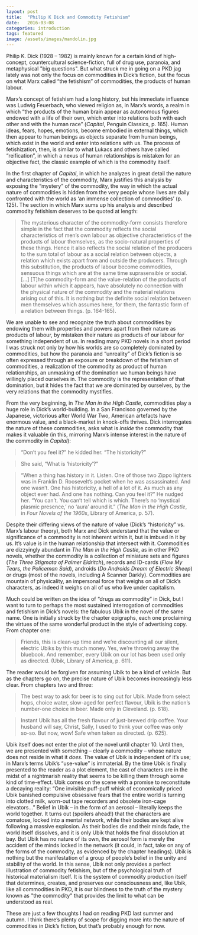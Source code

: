 ```yaml
---
layout: post
title:  "Philip K Dick and Commodity Fetishism"
date:   2016-03-08
categories: introduction
tags: featured
image: /assets/images/mandolin.jpg
---
```

Philip K. Dick (1928 – 1982) is mainly known for a certain kind of
high-concept, countercultural science-fiction, full of drug use,
paranoia, and metaphysical "big questions". But what struck me in going on
a PKD jag lately was not only the focus on commodities in Dick’s
fiction, but the focus on what Marx called “the fetishism” of
commodities, the products of human labour. 

Marx’s concept of fetishism had a long history, but his immediate
influence was Ludwig Feuerbach, who viewed religion as, in Marx’s words,
a realm in which “the products of the human brain appear as autonomous
figures endowed with a life of their own, which enter into relations
both with each other and with the human race” (*Capital*, Penguin
Classics, p. 165). Human ideas, fears, hopes, emotions, become embodied in external things, which then appear to human beings as objects separate from human beings, which
exist in the world and enter into relations with us. The process of
fetishization, then, is similar to what Lukacs and others have called
“reification”, in which a nexus of human relationships is mistaken for
an objective fact, the classic example of which is the commodity itself.

In the first chapter of *Capital*, in which he analyzes in great detail
the nature and characteristics of the commodity, Marx justifies this
analysis by exposing the “mystery” of the commodity, the way in which
the actual nature of commodities is hidden from the very people whose
lives are daily confronted with the world as ‘an immense collection of
commodities’ (p. 125). The section in which Marx sums up his
analysis and described commodity fetishism deserves to be quoted at
length:

>The mysterious character of the commodity-form consists therefore
>simple in the fact that the commodity reflects the social
>characteristics of men’s own labour as objective characteristics of the
>products of labour themselves, as the socio-natural properties of these
>things. Hence it also reflects the social relation of the producers to
>the sum total of labour as a social relation between objects, a
>relation which exists apart from and outside the producers. Through
>this substitution, the products of labour become commodities, sensuous
>things which are at the same time suprasensible or social. […] [T]he
>commodity-form and the value-relation of the products of labour within
>which it appears, have absolutely no connection with the physical
>nature of the commodity and the material relations arising out of this.
>It is nothing but the definite social relation between men themselves
>which assumes here, for them, the fantastic form of a relation between
>things. (p. 164-165).

We are unable to see and recognize the truth about commodities by
endowing them with properties and powers apart from their nature as
products of labour, by mistaken their nature as products of our labour
for something independent of us. In reading many PKD novels in a short
period I was struck not only by how his worlds are so completely
dominated by commodities, but how the paranoia and “unreality” of Dick’s
fiction is so often expressed through an exposure or breakdown of the
fetishism of commodities, a realization of the commodity as product of
human relationships, an unmasking of the domination we human beings have
willingly placed ourselves in. The commodity is the representation of
that domination, but it hides the fact that we are dominated by
ourselves, by the very relations that the commodity mystifies. 

From the very beginning, in *The Man in the High Castle*, commodities play
a huge role in Dick’s world-building. In a San Francisco governed by the
Japanese, victorious after World War Two, American artefacts have
enormous value, and a black-market in knock-offs thrives. Dick
interrogates the nature of these commodities, asks what is *inside* the
commodity that makes it valuable (in this, mirroring Marx’s intense
interest in the nature of the commodity in *Capital*):

>“Don’t you feel it?” he kidded her. “The historicity?”

>She said, “What is ‘historicity’?”

>“When a thing has history in it. Listen. One of those two Zippo lighters
was in Franklin D. Roosevelt’s pocket when he was assassinated. And one
wasn’t. One has historicity, a hell of a lot of it. As much as any
object ever had. And one has nothing. Can you feel it?” He nudged her.
“You can’t. You can’t tell which is which. There’s no ‘mystical plasmic
presence,’ no ‘aura’ around it.” (*The Man in the High Castle*, in *Four Novels of the 1960s*, Library of America, p. 57). 

Despite their differing views of the nature of value (Dick’s
“historicity” vs. Marx’s labour theory), both Marx and Dick understand
that the value or significance of a commodity is not inherent within it,
but is imbued in it by us. It’s value is in the human relationship that
intersect with it. Commodities are dizzyingly abundant in *The Man in the
High Castle*, as in other PKD novels, whether the commodity is a
collection of miniature sets and figures (*The Three Stigmata of Palmer
Eldritch*), records and ID-cards (*Flow My Tears, the Policeman Said*), androids
(*Do Androids Dream of Electric Sheep*) or drugs (most of the novels,
including A Scanner Darkly). Commodities are mountain of physicality, an
impersonal force that weighs on all of Dick’s characters, as indeed it
weighs on all of us who live under capitalism. 

Much could be written on the idea of “drugs as commodity” in Dick, but I
want to turn to perhaps the most sustained interrogation of commodities
and fetishism in Dick’s novels: the fabulous Ubik in the novel of the
same name.  One is initially struck by the chapter epigraphs, each one
proclaiming the virtues of the same wonderful product in the style of
advertising copy. From chapter one:

>Friends, this is clean-up time and we’re discounting all our silent,
>electric Ubiks by this much money. Yes, we’re throwing away the
>bluebook. And remember, every Ubik on our lot has been used only as
>directed. (Ubik, Library of America, p. 611).

The reader would be forgiven for assuming Ubik to be a kind of vehicle.
But as the chapters go on, the precise nature of Ubik becomes
increasingly less clear. From chapters two and three:

>The best way to ask for beer is to sing out for Ubik. Made from select
>hops, choice water, slow-aged for perfect flavour, Ubik is the nation’s
>number-one choice in beer. Made only in Cleveland. (p. 618).

>Instant Ubik has all the fresh flavour of just-brewed drip coffee. Your
>husband will say, Christ, Sally, I used to think your coffee was only
>so-so. But now, wow! Safe when taken as directed. (p. 625).

Ubik itself does not enter the plot of the novel until chapter 10. Until
then, we are presented with something – clearly a commodity – whose
nature does not reside in what it *does*. The value of Ubik is independent
of it’s use; in Marx’s terms Ubik’s “use-value” is immaterial.  By the
time Ubik is finally presented to the reader as a plot element, the cast
of characters are in the midst of a nightmarish reality that seems to be
killing them through some kind of time-effect. Ubik comes on the scene
with a promise to reconstitute a decaying reality: “One invisible
puff-puff whisk of economically priced Ubik banished compulsive
obsessive fears that the entire world is turning into clotted milk,
worn-out tape recorders and obsolete iron-cage elevators…” Belief in
Ubik – in the form of an aerosol – literally keeps the world together.
It turns out (spoilers ahead!) that the characters are comatose, locked
into a mental network, while their bodies are kept alive following a
massive explosion. As their bodies die and their minds fade, the world
itself dissolves, and it is only Ubik that holds the final dissolution
at bay. But Ubik has no nature of its own, the aerosol form is merely
the accident of the minds locked in the network (it could, in fact, take
on any of the forms of the commodity, as evidenced by the chapter
headings). Ubik is nothing but the manifestation of a group of people’s
belief in the unity and stability of the world. In this sense, Ubik not
only provides a perfect illustration of commodity fetishism, but of the
psychological truth of historical materialism itself. It is the system
of commodity production itself that determines, creates, and preserves
our consciousness and, like Ubik, like all commodities in PKD, it is our
blindness to the truth of the mystery known as "the commodity" that
provides the limit to what can be understood as real. 

These are just a few thoughts I had on reading PKD last summer and
autumn. I think there’s plenty of scope for digging more into the nature
of commodities in Dick’s fiction, but that’s probably enough for now.  
